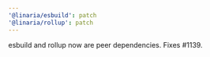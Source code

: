 ```yaml
---
'@linaria/esbuild': patch
'@linaria/rollup': patch
---
```


esbuild and rollup now are peer dependencies. Fixes #1139.
